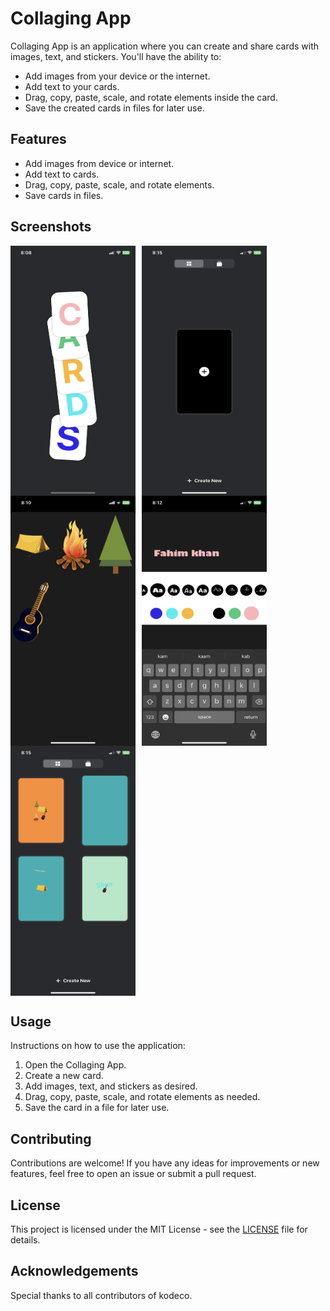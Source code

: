 <!DOCTYPE html>
<html lang="en">
<body>

  <h1>Collaging App</h1>

  <p>Collaging App is an application where you can create and share cards with images, text, and stickers. You'll have the ability to:</p>
  <ul>
    <li>Add images from your device or the internet.</li>
    <li>Add text to your cards.</li>
    <li>Drag, copy, paste, scale, and rotate elements inside the card.</li>
    <li>Save the created cards in files for later use.</li>
  </ul>

  <h2>Features</h2>
  <ul>
    <li>Add images from device or internet.</li>
    <li>Add text to cards.</li>
    <li>Drag, copy, paste, scale, and rotate elements.</li>
    <li>Save cards in files.</li>
  </ul>
    <h2>Screenshots</h2>
<div style="display: flex; flex-wrap: wrap;">
  <img src="/screenshots/splash.png" alt="Screenshot 1" width="200" height="400" style="margin-right: 10px;">
  <img src="/screenshots/emptyMain.png" alt="Screenshot 2" width="200" height="400" style="margin-right: 10px;">
  <img src="/screenshots/sticker.png" alt="Screenshot 3" width="200" height="400" style="margin-right: 10px;">
  <img src="/screenshots/text.png" alt="Screenshot 4" width="200" height="400" style="margin-right: 10px;">
  <img src="/screenshots/Main.png" alt="Screenshot 5" width="200" height="400" style="margin-right: 10px;">
</div>

  <h2>Usage</h2>
  <p>Instructions on how to use the application:</p>
  <ol>
    <li>Open the Collaging App.</li>
    <li>Create a new card.</li>
    <li>Add images, text, and stickers as desired.</li>
    <li>Drag, copy, paste, scale, and rotate elements as needed.</li>
    <li>Save the card in a file for later use.</li>
  </ol>

  <h2>Contributing</h2>
  <p>Contributions are welcome! If you have any ideas for improvements or new features, feel free to open an issue or submit a pull request.</p>

  <h2>License</h2>
  <p>This project is licensed under the MIT License - see the <a href="LICENSE">LICENSE</a> file for details.</p>

  <h2>Acknowledgements</h2>
  <p>Special thanks to all contributors of kodeco.</p>

</body>
</html>

